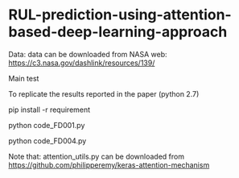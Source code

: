 # RUL-prediction-using-attention-based-deep-learning-approach

Data: 
data can be downloaded from NASA web: https://c3.nasa.gov/dashlink/resources/139/

Main test

To replicate the results reported in the paper (python 2.7)

pip install -r requirement

python code_FD001.py

python code_FD004.py

Note that: attention_utils.py can be downloaded from https://github.com/philipperemy/keras-attention-mechanism
